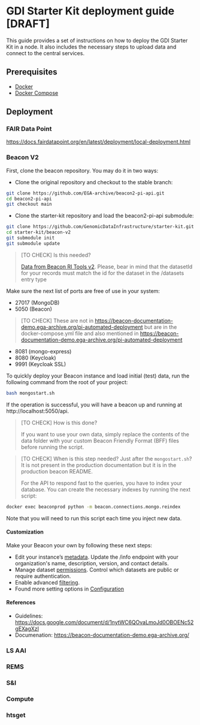 # GDI Starter Kit deployment guide [DRAFT]

This guide provides a set of instructions on how to deploy the GDI Starter Kit
in a node. It also includes the necessary steps to upload data and connect to
the central services.


## Prerequisites

- [Docker](https://docs.docker.com/engine/install/)
- [Docker Compose](https://docs.docker.com/compose/install/)



## Deployment

### FAIR Data Point

https://docs.fairdatapoint.org/en/latest/deployment/local-deployment.html

### Beacon V2

First, clone the beacon repository. You may do it in two ways:

- Clone the original repository and checkout to the stable branch:
```bash
git clone https://github.com/EGA-archive/beacon2-pi-api.git
cd beacon2-pi-api
git checkout main
```

- Clone the starter-kit repository and load the beacon2-pi-api submodule:

```bash
git clone https://github.com/GenomicDataInfrastructure/starter-kit.git
cd starter-kit/beacon-v2
git submodule init
git submodule update
```

> [TO CHECK] Is this needed?
> 
> [Data from Beacon RI Tools v2](https://github.com/EGA-archive/beacon2-ri-tools-v2). Please, bear in mind that the datasetId for your records must match the id for the dataset in the /datasets entry type

Make sure the next list of ports are free of use in your system:

- 27017 (MongoDB)
- 5050 (Beacon)

> [TO CHECK] These are not in https://beacon-documentation-demo.ega-archive.org/pi-automated-deployment but are in 
the docker-compose.yml file and also mentioned in https://beacon-documentation-demo.ega-archive.org/pi-automated-deployment
- 8081 (mongo-express) 
- 8080 (Keycloak)
- 9991 (Keycloak SSL)


To quickly deploy your Beacon instance and load initial (test) data, run the following command from the root of your project:

```bash
bash mongostart.sh
```

If the operation is successful, you will have a beacon up and running at http://localhost:5050/api.

> [TO CHECK] How is this done?
>
> If you want to use your own data, simply replace the contents of the data folder with your custom Beacon Friendly Format (BFF) files before running the script.

> [TO CHECK] When is this step needed? Just after the `mongostart.sh`? It is not present in the production documentation
but it is in the production beacon README.
>
> For the API to respond fast to the queries, you have to index your database. You can create the necessary indexes by running the next script:

```bash
docker exec beaconprod python -m beacon.connections.mongo.reindex
```

Note that you will need to run this script each time you inject new data.

#### Customization
Make your Beacon your own by following these next steps:
- Edit your instance’s [metadata](https://beacon-documentation-demo.ega-archive.org/configuration#editing-beacon-info). Update the /info endpoint with your organization's name, description, version, and contact details.
- Manage dataset [permissions](https://beacon-documentation-demo.ega-archive.org/configuration#managing-dataset-permissions). Control which datasets are public or require authentication.
- Enable advanced [filtering](https://beacon-documentation-demo.ega-archive.org/filtering-terms#extract-terms).
- Found more setting options in [Configuration](https://beacon-documentation-demo.ega-archive.org/configuration)


#### References
- Guidelines: https://docs.google.com/document/d/1nytWC6QOvaLmoJd0OBOENc52gEXagXzI
- Documenation: https://beacon-documentation-demo.ega-archive.org/

### LS AAI

### REMS

### S&I

### Compute

### htsget

